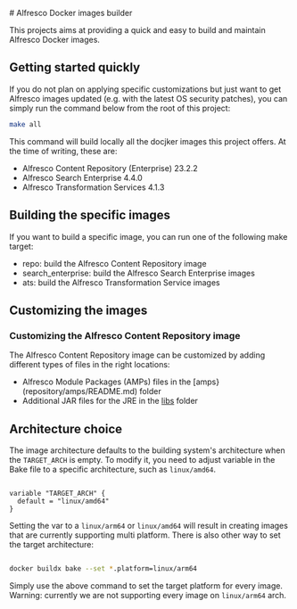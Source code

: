 # Alfresco Docker images builder

This projects aims at providing a quick and easy to build and maintain Alfresco
Docker images.

## Getting started quickly

If you do not plan on applying specific customizations but just want to get
Alfresco images updated (e.g. with the latest OS security patches), you can
simply run the command below from the root of this project:

```bash
make all
```

This command will build locally all the docjker images this project offers.
At the time of writing, these are:

* Alfresco Content Repository (Enterprise) 23.2.2
* Alfresco Search Enterprise 4.4.0
* Alfresco Transformation Services 4.1.3

## Building the specific images

If you want to build a specific image, you can run one of the following make target:

* repo: build the Alfresco Content Repository image
* search_enterprise: build the Alfresco Search Enterprise images
* ats: build the Alfresco Transformation Service images 

## Customizing the images

### Customizing the Alfresco Content Repository image

The Alfresco Content Repository image can be customized by adding different
types of files in the right locations:

* Alfresco Module Packages (AMPs) files in the [amps}(repository/amps/README.md) folder
* Additional JAR files for the JRE in the [libs](repository/libs/README.md) folder

## Architecture choice

The image architecture defaults to the building system's architecture when the
`TARGET_ARCH` is empty. To modify it, you need to adjust variable in the Bake
file to a specific architecture, such as `linux/amd64`.

```

variable "TARGET_ARCH" {
  default = "linux/amd64"
}

```

Setting the var to a `linux/arm64` or `linux/amd64` will result in creating
images that are currently supporting multi platform. There is also other way to
set the target architecture:

```sh

docker buildx bake --set *.platform=linux/arm64

```

Simply use the above command to set the target platform for every image.
Warning: currently we are not supporting every image on `linux/arm64` arch. 
